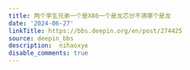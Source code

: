 ```yaml
---
title: 两个孪生兄弟一个是X86一个是龙芯分不清哪个是龙
date: '2024-06-27'
linkTitle: https://bbs.deepin.org/en/post/274425
source: deepin_bbs
description:  nihaoxye 
disable_comments: true
---
```


